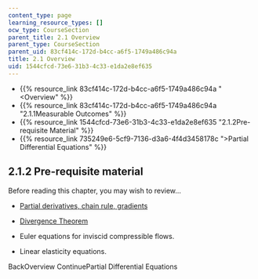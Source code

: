 ```yaml
---
content_type: page
learning_resource_types: []
ocw_type: CourseSection
parent_title: 2.1 Overview
parent_type: CourseSection
parent_uid: 83cf414c-172d-b4cc-a6f5-1749a486c94a
title: 2.1 Overview
uid: 1544cfcd-73e6-31b3-4c33-e1da2e8ef635
---
```


*   {{% resource_link 83cf414c-172d-b4cc-a6f5-1749a486c94a "\<Overview" %}}
*   {{% resource_link 83cf414c-172d-b4cc-a6f5-1749a486c94a "2.1.1Measurable Outcomes" %}}
*   {{% resource_link 1544cfcd-73e6-31b3-4c33-e1da2e8ef635 "2.1.2Pre-requisite Material" %}}
*   {{% resource_link 735249e6-5cf9-7136-d3a6-4f4d3458178c "\>Partial Differential Equations" %}}

2.1.2 Pre-requisite material
----------------------------

Before reading this chapter, you may wish to review...

*   [Partial derivatives, chain rule, gradients](/courses/18-02sc-multivariable-calculus-fall-2010/content/pages/2.-partial-derivatives/part-b-chain-rule-gradient-and-directional-derivatives/_index)
    
*   [Divergence Theorem](/courses/18-02sc-multivariable-calculus-fall-2010/content/pages/4.-triple-integrals-and-surface-integrals-in-3-space/part-b-flux-and-the-divergence-theorem/session-84-divergence-theorem)
    
*   Euler equations for inviscid compressible flows.
    
*   Linear elasticity equations.
    

BackOverview ContinuePartial Differential Equations